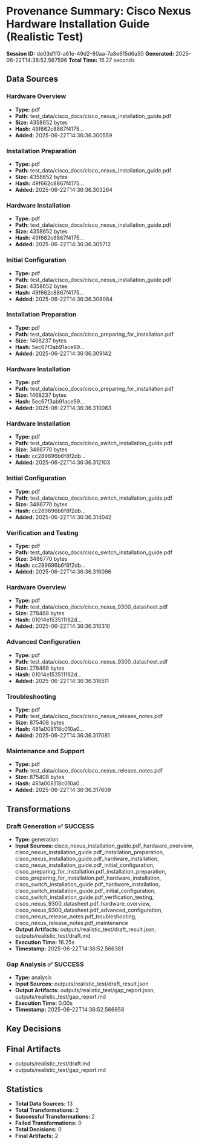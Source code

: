 # Provenance Summary: Cisco Nexus Hardware Installation Guide (Realistic Test)

**Session ID:** de03d1f0-a61e-49d2-80aa-7a8e615d6a50
**Generated:** 2025-06-22T14:36:52.567596
**Total Time:** 16.27 seconds

## Data Sources

### Hardware Overview
- **Type:** pdf
- **Path:** test_data/cisco_docs/cisco_nexus_installation_guide.pdf
- **Size:** 4358652 bytes
- **Hash:** 49f662c8867f4175...
- **Added:** 2025-06-22T14:36:36.300559

### Installation Preparation
- **Type:** pdf
- **Path:** test_data/cisco_docs/cisco_nexus_installation_guide.pdf
- **Size:** 4358652 bytes
- **Hash:** 49f662c8867f4175...
- **Added:** 2025-06-22T14:36:36.303264

### Hardware Installation
- **Type:** pdf
- **Path:** test_data/cisco_docs/cisco_nexus_installation_guide.pdf
- **Size:** 4358652 bytes
- **Hash:** 49f662c8867f4175...
- **Added:** 2025-06-22T14:36:36.305712

### Initial Configuration
- **Type:** pdf
- **Path:** test_data/cisco_docs/cisco_nexus_installation_guide.pdf
- **Size:** 4358652 bytes
- **Hash:** 49f662c8867f4175...
- **Added:** 2025-06-22T14:36:36.308084

### Installation Preparation
- **Type:** pdf
- **Path:** test_data/cisco_docs/cisco_preparing_for_installation.pdf
- **Size:** 1468237 bytes
- **Hash:** 5ec67f3ab91ace99...
- **Added:** 2025-06-22T14:36:36.309142

### Hardware Installation
- **Type:** pdf
- **Path:** test_data/cisco_docs/cisco_preparing_for_installation.pdf
- **Size:** 1468237 bytes
- **Hash:** 5ec67f3ab91ace99...
- **Added:** 2025-06-22T14:36:36.310083

### Hardware Installation
- **Type:** pdf
- **Path:** test_data/cisco_docs/cisco_switch_installation_guide.pdf
- **Size:** 3486770 bytes
- **Hash:** cc289696b6f8f2db...
- **Added:** 2025-06-22T14:36:36.312103

### Initial Configuration
- **Type:** pdf
- **Path:** test_data/cisco_docs/cisco_switch_installation_guide.pdf
- **Size:** 3486770 bytes
- **Hash:** cc289696b6f8f2db...
- **Added:** 2025-06-22T14:36:36.314042

### Verification and Testing
- **Type:** pdf
- **Path:** test_data/cisco_docs/cisco_switch_installation_guide.pdf
- **Size:** 3486770 bytes
- **Hash:** cc289696b6f8f2db...
- **Added:** 2025-06-22T14:36:36.316096

### Hardware Overview
- **Type:** pdf
- **Path:** test_data/cisco_docs/cisco_nexus_9300_datasheet.pdf
- **Size:** 278468 bytes
- **Hash:** 01014e153511182d...
- **Added:** 2025-06-22T14:36:36.316310

### Advanced Configuration
- **Type:** pdf
- **Path:** test_data/cisco_docs/cisco_nexus_9300_datasheet.pdf
- **Size:** 278468 bytes
- **Hash:** 01014e153511182d...
- **Added:** 2025-06-22T14:36:36.316511

### Troubleshooting
- **Type:** pdf
- **Path:** test_data/cisco_docs/cisco_nexus_release_notes.pdf
- **Size:** 875408 bytes
- **Hash:** 481a008118c010a0...
- **Added:** 2025-06-22T14:36:36.317081

### Maintenance and Support
- **Type:** pdf
- **Path:** test_data/cisco_docs/cisco_nexus_release_notes.pdf
- **Size:** 875408 bytes
- **Hash:** 481a008118c010a0...
- **Added:** 2025-06-22T14:36:36.317609

## Transformations

### Draft Generation ✅ SUCCESS
- **Type:** generation
- **Input Sources:** cisco_nexus_installation_guide.pdf_hardware_overview, cisco_nexus_installation_guide.pdf_installation_preparation, cisco_nexus_installation_guide.pdf_hardware_installation, cisco_nexus_installation_guide.pdf_initial_configuration, cisco_preparing_for_installation.pdf_installation_preparation, cisco_preparing_for_installation.pdf_hardware_installation, cisco_switch_installation_guide.pdf_hardware_installation, cisco_switch_installation_guide.pdf_initial_configuration, cisco_switch_installation_guide.pdf_verification_testing, cisco_nexus_9300_datasheet.pdf_hardware_overview, cisco_nexus_9300_datasheet.pdf_advanced_configuration, cisco_nexus_release_notes.pdf_troubleshooting, cisco_nexus_release_notes.pdf_maintenance
- **Output Artifacts:** outputs/realistic_test/draft_result.json, outputs/realistic_test/draft.md
- **Execution Time:** 16.25s
- **Timestamp:** 2025-06-22T14:36:52.566381

### Gap Analysis ✅ SUCCESS
- **Type:** analysis
- **Input Sources:** outputs/realistic_test/draft_result.json
- **Output Artifacts:** outputs/realistic_test/gap_report.json, outputs/realistic_test/gap_report.md
- **Execution Time:** 0.00s
- **Timestamp:** 2025-06-22T14:36:52.566858

## Key Decisions

## Final Artifacts

- outputs/realistic_test/draft.md
- outputs/realistic_test/gap_report.md

## Statistics

- **Total Data Sources:** 13
- **Total Transformations:** 2
- **Successful Transformations:** 2
- **Failed Transformations:** 0
- **Total Decisions:** 0
- **Final Artifacts:** 2